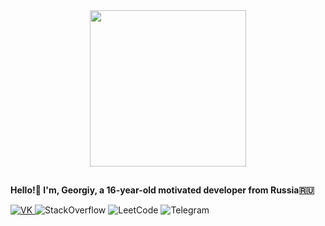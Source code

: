   <div id="header" align="center">
  <img src="https://media.tenor.com/R6gv3N69soAAAAAi/duck-spin-no-background.gif" width="250"/>
  
</div> 

##

 **Hello!🌱 I'm, Georgiy, a 16-year-old motivated developer from Russia🇷🇺**
<div id="badges" align="bottom-left">
<a href="https://vk.com/gbazuev">
<img src="https://img.shields.io/badge/вконтакте-%232E87FB.svg?&style=float&logo=vk&logoColor=white" alt="VK"/>
</a>
<img src="https://img.shields.io/badge/Stack_Overflow-FE7A16?style=float&logo=stack-overflow&logoColor=white" alt="StackOverflow"/>
<img src="https://img.shields.io/badge/-LeetCode-FFA116?style=float&logo=LeetCode&logoColor=black" alt="LeetCode"/>
<img src="https://img.shields.io/badge/Telegram-2CA5E0?style=float&logo=telegram&logoColor=white" alt="Telegram"/>
</div>

